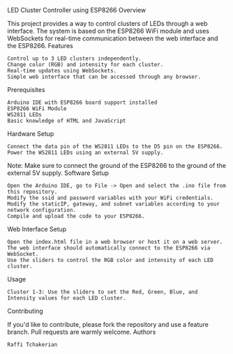 LED Cluster Controller using ESP8266
Overview

This project provides a way to control clusters of LEDs through a web interface. The system is based on the ESP8266 WiFi module and uses WebSockets for real-time communication between the web interface and the ESP8266.
Features

    Control up to 3 LED clusters independently.
    Change color (RGB) and intensity for each cluster.
    Real-time updates using WebSockets.
    Simple web interface that can be accessed through any browser.

Prerequisites

    Arduino IDE with ESP8266 board support installed
    ESP8266 WiFi Module
    WS2811 LEDs
    Basic knowledge of HTML and JavaScript

Hardware Setup

    Connect the data pin of the WS2811 LEDs to the D5 pin on the ESP8266.
    Power the WS2811 LEDs using an external 5V supply.

Note: Make sure to connect the ground of the ESP8266 to the ground of the external 5V supply.
Software Setup

    Open the Arduino IDE, go to File -> Open and select the .ino file from this repository.
    Modify the ssid and password variables with your WiFi credentials.
    Modify the staticIP, gateway, and subnet variables according to your network configuration.
    Compile and upload the code to your ESP8266.

Web Interface Setup

    Open the index.html file in a web browser or host it on a web server.
    The web interface should automatically connect to the ESP8266 via WebSocket.
    Use the sliders to control the RGB color and intensity of each LED cluster.

Usage

    Cluster 1-3: Use the sliders to set the Red, Green, Blue, and Intensity values for each LED cluster.

Contributing

If you'd like to contribute, please fork the repository and use a feature branch. Pull requests are warmly welcome.
Authors

    Raffi Tchakerian